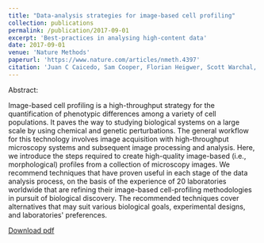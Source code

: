 ```yaml
---
title: "Data-analysis strategies for image-based cell profiling"
collection: publications
permalink: /publication/2017-09-01
excerpt: 'Best-practices in analysing high-content data'
date: 2017-09-01
venue: 'Nature Methods'
paperurl: 'https://www.nature.com/articles/nmeth.4397'
citation: 'Juan C Caicedo, Sam Cooper, Florian Heigwer, Scott Warchal, Peng Qiu, Csaba Molnar, Aliaksei S Vasilevich, Joseph D Barry, Harmanjit Singh Bansal, Oren Kraus, Mathias Wawer, Lassi Paavolainen, Markus D Herrmann, Mohammad Rohban, Jane Hung, Holger Hennig, John Concannon, Ian Smith, Paul A Clemons, Shantanu Singh, Paul Rees, Peter Horvath, Roger G Linington & Anne E Carpenter. (2017). Nature Methods volume 14, pages 849–863'
---
```

Abstract:

Image-based cell profiling is a high-throughput strategy for the quantification of phenotypic differences among a variety of cell populations. It paves the way to studying biological systems on a large scale by using chemical and genetic perturbations. The general workflow for this technology involves image acquisition with high-throughput microscopy systems and subsequent image processing and analysis. Here, we introduce the steps required to create high-quality image-based (i.e., morphological) profiles from a collection of microscopy images. We recommend techniques that have proven useful in each stage of the data analysis process, on the basis of the experience of 20 laboratories worldwide that are refining their image-based cell-profiling methodologies in pursuit of biological discovery. The recommended techniques cover alternatives that may suit various biological goals, experimental designs, and laboratories' preferences.

[Download pdf](http://swarchal.github.io/files/paper_2017-09-01-data-analysis-strategies-for-image-based-cell-profiling.pdf)